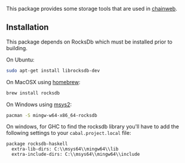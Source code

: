 This package provides some storage tools that are used in
[chainweb](https://github.com/kadena-io/chainweb).

## Installation

This package depends on RocksDb which must be installed prior to building.

On Ubuntu:

```bash
sudo apt-get install librocksdb-dev
```

On MacOSX using [homebrew](https://brew.sh):

```bash
brew install rocksdb
```

On Windows using [msys2](https://www.msys2.org):

```bash
pacman -S mingw-w64-x86_64-rocksdb
```

On windows, for GHC to find the rocksdb library you'll have to add the following
settings to your `cabal.project.local` file:

```cabal
package rocksdb-haskell
  extra-lib-dirs: C:\\msys64\\mingw64\\lib
  extra-include-dirs: C:\\msys64\\mingw64\\include
```
